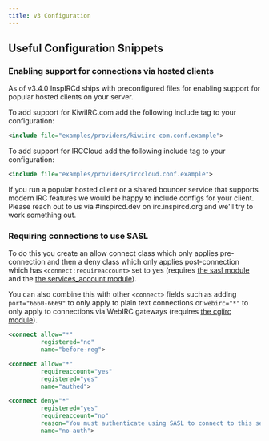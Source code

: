 ```yaml
---
title: v3 Configuration
---
```


## Useful Configuration Snippets

### Enabling support for connections via hosted clients

As of v3.4.0 InspIRCd ships with preconfigured files for enabling support for popular hosted clients on your server.

To add support for KiwiIRC.com add the following include tag to your configuration:

```xml
<include file="examples/providers/kiwiirc-com.conf.example">
```

To add support for IRCCloud add the following include tag to your configuration:

```xml
<include file="examples/providers/irccloud.conf.example">
```

If you run a popular hosted client or a shared bouncer service that supports modern IRC features we would be happy to include configs for your client. Please reach out to us via \#inspircd.dev on irc.inspircd.org and we'll try to work something out.

### Requiring connections to use SASL

To do this you create an allow connect class which only applies pre-connection and then a deny class which only applies post-connection which has `<connect:requireaccount>` set to yes (requires [the sasl module](/3/modules/sasl) and the [the services_account module](/3/modules/services_account)).

You can also combine this with other `<connect>` fields such as adding `port="6660-6669"` to only apply to plain text connections or `webirc="*"` to only apply to connections via WebIRC gateways (requires [the cgiirc module](/3/modules/cgiirc)).

```xml
<connect allow="*"
         registered="no"
         name="before-reg">

<connect allow="*"
         requireaccount="yes"
         registered="yes"
         name="authed">

<connect deny="*"
         registered="yes"
         requireaccount="no"
         reason="You must authenticate using SASL to connect to this server."
         name="no-auth">
```
